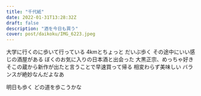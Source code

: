 ```yaml
---
title: "千代紙"
date: 2022-01-31T13:28:32Z
draft: false
description: "酒を今日も買う"
cover: post/daikoku/IMG_6223.jpeg
---
```


大学に行くのに歩いて行っている
4kmとちょっと
だいぶ歩く
その途中にいい感じの酒屋がある
ぼくのお気に入りの日本酒と出会った
大黒正宗、めっちゃ好き
そこの蔵から新作が出たと言うことで早速買って帰る
相変わらず美味しい
バランスが絶妙なんだよなあ

明日も歩く
どの道を歩こうかな
